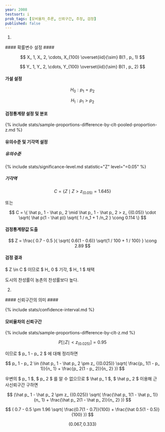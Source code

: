 ```yaml
---
year: 2008
testsort: i
prob_tags: [모비율차_추론, 신뢰구간, 추정, 검정]
published: false
---
```

1)

<div>
#### 확률변수 설정 ####

$$ X_ 1, X_ 2, \cdots, X_{100} \overset{iid}{\sim} B(1 , p_ 1) $$

$$ Y_ 1, Y_ 2, \cdots, Y_{100} \overset{iid}{\sim} B(1 , p_ 2) $$

#### 가설 설정 ####

$$ H_0 : p_ 1 = p_ 2 $$

$$ H_1 : p_ 1 > p_ 2 $$

#### 검정통계량 설정 및 분포 ####

{% include stats/sample-proportions-difference-by-clt-pooled-proportion-z.md %}

#### 유의수준 및 기각역 설정 ####

##### 유의수준 #####

{% include stats/significance-level.md statistic="Z" level="=0.05" %}

##### 기각역 #####

$$ C = \{ Z \mid Z > z_ {(0.05)} = 1.645 \} $$

또는

$$ C = \{ \hat p_ 1 - \hat p_ 2 \mid \hat p_ 1 - \hat p_ 2 > z_ {(0.05)} \cdot \sqrt{ \hat p(1 - \hat p)} \sqrt{ 1 / n_1 + 1 /n_2 } \cong 0.114 \} $$

#### 검정통계량값 도출 ####

$$ Z = \frac{ 0.7 - 0.5 }{ \sqrt{ 0.6(1 - 0.6)} \sqrt{1 / 100 + 1 / 100} } \cong 2.89 $$

#### 검정 결과 ####

$ Z \in C $ 이므로 $ H_ 0 $ 기각, $ H_ 1 $ 채택

도시의 찬성률이 농촌의 찬성률보다 높다.

</div>

2)

<div>
#### 신뢰구간의 의미 ####

{% include stats/confidence-interval.md %}

#### 모비율차의 신뢰구간 ####

{% include stats/sample-proportions-difference-by-clt-z.md %}

$$ P[ \mid Z \mid < z_ {(0.025)} ] = 0.95 $$

이므로 $ p_ 1 - p_ 2 $ 에 대해 정리하면

$$ p_ 1 - p_ 2 \in (\hat p_ 1 - \hat p_ 2 \pm z_ {(0.025)} \sqrt{ \frac{p_ 1(1 - p_ 1)}{n_ 1} + \frac{p_ 2(1 - p_ 2)}{n_ 2} }) $$

우변의 $ p_ 1 $, $ p_ 2 $ 를 알 수 없으므로 $ \hat p_ 1 $, $ \hat p_ 2 $ 이용해 근사신뢰구간 구하면

$$ (\hat p_ 1 - \hat p_ 2 \pm z_ {(0.025)} \sqrt{ \frac{\hat p_ 1(1 - \hat p_ 1)}{n_ 1} + \frac{\hat p_ 2(1 - \hat p_ 2)}{n_ 2} }) $$

$$ ( 0.7 - 0.5 \pm 1.96 \sqrt{ \frac{0.7(1 - 0.7)}{100} + \frac{\hat 0.5(1 - 0.5)}{100} }) $$

$$ ( 0.067, 0.333) $$

</div>